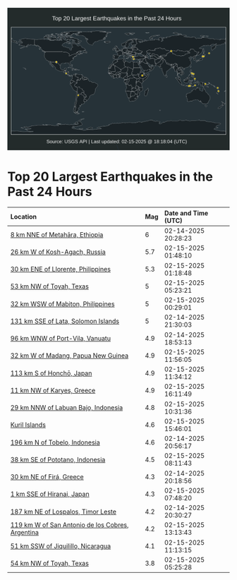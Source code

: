 ![Map](./map.png)

# Top 20 Largest Earthquakes in the Past 24 Hours

| Location | Mag | Date and Time (UTC) |
|:---|:---|:---|
| [8 km NNE of Metahāra, Ethiopia](https://earthquake.usgs.gov/earthquakes/eventpage/us7000pdu6) | 6 | 02-14-2025 20:28:23 |
| [26 km W of Kosh-Agach, Russia](https://earthquake.usgs.gov/earthquakes/eventpage/us7000pdvt) | 5.7 | 02-15-2025 01:48:10 |
| [30 km ENE of Llorente, Philippines](https://earthquake.usgs.gov/earthquakes/eventpage/us7000pdvr) | 5.3 | 02-15-2025 01:18:48 |
| [53 km NW of Toyah, Texas](https://earthquake.usgs.gov/earthquakes/eventpage/tx2025deqh) | 5 | 02-15-2025 05:23:21 |
| [32 km WSW of Mabiton, Philippines](https://earthquake.usgs.gov/earthquakes/eventpage/us7000pdvn) | 5 | 02-15-2025 00:29:01 |
| [131 km SSE of Lata, Solomon Islands](https://earthquake.usgs.gov/earthquakes/eventpage/us7000pdvd) | 5 | 02-14-2025 21:30:03 |
| [96 km WNW of Port-Vila, Vanuatu](https://earthquake.usgs.gov/earthquakes/eventpage/us7000pdth) | 4.9 | 02-14-2025 18:53:13 |
| [32 km W of Madang, Papua New Guinea](https://earthquake.usgs.gov/earthquakes/eventpage/us7000pdyv) | 4.9 | 02-15-2025 11:56:05 |
| [113 km S of Honchō, Japan](https://earthquake.usgs.gov/earthquakes/eventpage/us7000pdyk) | 4.9 | 02-15-2025 11:34:12 |
| [11 km NW of Karyes, Greece](https://earthquake.usgs.gov/earthquakes/eventpage/us7000pdzt) | 4.9 | 02-15-2025 16:11:49 |
| [29 km NNW of Labuan Bajo, Indonesia](https://earthquake.usgs.gov/earthquakes/eventpage/us7000pdyc) | 4.8 | 02-15-2025 10:31:36 |
| [Kuril Islands](https://earthquake.usgs.gov/earthquakes/eventpage/us7000pdzm) | 4.6 | 02-15-2025 15:46:01 |
| [196 km N of Tobelo, Indonesia](https://earthquake.usgs.gov/earthquakes/eventpage/us7000pduh) | 4.6 | 02-14-2025 20:56:17 |
| [38 km SE of Pototano, Indonesia](https://earthquake.usgs.gov/earthquakes/eventpage/us7000pdy4) | 4.5 | 02-15-2025 08:11:43 |
| [30 km NE of Firá, Greece](https://earthquake.usgs.gov/earthquakes/eventpage/us7000pdu1) | 4.3 | 02-14-2025 20:18:56 |
| [1 km SSE of Hiranai, Japan](https://earthquake.usgs.gov/earthquakes/eventpage/us7000pdy0) | 4.3 | 02-15-2025 07:48:20 |
| [187 km NE of Lospalos, Timor Leste](https://earthquake.usgs.gov/earthquakes/eventpage/us7000pdu4) | 4.2 | 02-14-2025 20:30:27 |
| [119 km W of San Antonio de los Cobres, Argentina](https://earthquake.usgs.gov/earthquakes/eventpage/us7000pdz2) | 4.2 | 02-15-2025 13:13:43 |
| [51 km SSW of Jiquilillo, Nicaragua](https://earthquake.usgs.gov/earthquakes/eventpage/us7000pdyg) | 4.1 | 02-15-2025 11:13:15 |
| [54 km NW of Toyah, Texas](https://earthquake.usgs.gov/earthquakes/eventpage/tx2025deqk) | 3.8 | 02-15-2025 05:25:28 |
